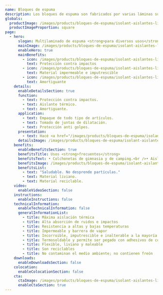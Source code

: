```yaml
---
name: Bloques de espuma
description: Los bloques de espuma son fabricados por varias láminas superpuestas de espuma. Las mismas son unidas por termo soldado continuo. Se distribuyen en distintos colores y espesores. Se puede solicitar con terminación con film de poliéster, film aluminizado y foil de aluminio puro.
globals:
  productImage: /images/products/bloques-de-espuma/isolant-aislantes-linea-otros-usos-bloques-de-espuma-producto-rollo.png
  productImageProportion: square
page:
  - hero:
      slogan: Multilaminado de espuma <strong>para diversos usos</strong>
      mainImage: /images/products/bloques-de-espuma/isolant-aislantes-linea-otros-usos-bloques-de-espuma-imagen-principal.jpg
      enableHero: true
      mainBenefits:
        - icon: /images/products/bloques-de-espuma/isolant-aislantes-linea-otros-usos-bloques-de-espuma-beneficio-1.svg
          text: Protección contra impactos
        - icon: /images/products/bloques-de-espuma/isolant-aislantes-linea-otros-usos-bloques-de-espuma-beneficio-2.svg
          text: Material impermeable e imputrescible
        - icon: /images/products/bloques-de-espuma/isolant-aislantes-linea-otros-usos-bloques-de-espuma-beneficio-3.svg
          text: Amortiguante
    details:
      enableDetailsSection: true
      function:
        - text: Protección contra impactos.
        - text: Aislante térmico.
        - text: Amortiguante.
      application:
        - text: Empaque de todo tipo de artículos.
        - text: Tomado de juntas de dilatación.
        - text: Protección anti golpes.
      presentation:
        - text: Hacé <a href="/images/products/bloques-de-espuma/isolant-aislantes-linea-otros-usos-bloques-de-espuma-presentaciones.png" target="_blank" rel="noopener noreferrer" class="font-bold">click acá</a> para ver todas las presentaciones disponibles
      detailsImage: /images/products/bloques-de-espuma/isolant-aislantes-linea-otros-usos-bloques-de-espuma-imagen-detalle.jpg
    benefits:
      enableBenefitsSection: true
      benefitsTitle: Usos <strong>frecuentes</strong>
      benefitsText: • Colchonetas de gimnasia y de camping.<br />• Aislante de masa en cámaras frigoríficas, muros, techos, pisos, revestimiento de tanques y conductos, etc.<br />• Flotantes de salvavidas, boyas de redes y artículos varios de náutica.
      benefitsImage: /images/products/bloques-de-espuma/isolant-aislantes-linea-otros-usos-bloques-de-espuma-beneficio-exclusivo.jpg
      benefitsList:
        - text: "Saludable. No desprende partículas."
        - text: Material liviano.
        - text: Material reciclable.
    video:
      enableVideoSection: false
    instructions:
      enableInstructions: false
    technicalInformation:
      enableTechnicalInformation: false
      generalInformationList:
        - title: Máxima aislación térmica
        - title: Alta absorción de ruidos e impactos
        - title: Resistencia a altas y bajas temperaturas
        - title: Impermeable y barrera de vapor
        - title: Incorroible, imputrescible e inalterable a la mayoría de los agentes químicos
        - title: Termosoldable y permite ser pegado con adhesivos de contacto
        - title: Flexible, liviano y maleable
        - title: Son reciclables
        - title: No contaminan el medio ambiente; no contienen freón
    downloads:
      enableDownloadsSection: false
    colocation:
      enableColocationSection: false
    cta:
      ctaImage: /images/products/bloques-de-espuma/isolant-aislantes-linea-otros-usos-bloques-de-espuma-cta.jpg
      enableCtaSection: true
---
```

